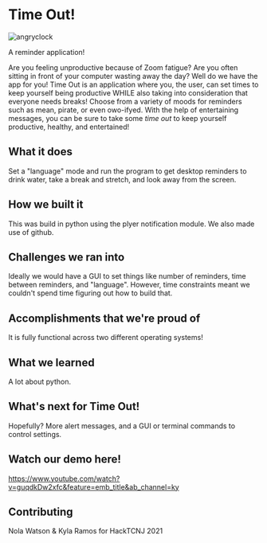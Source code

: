 # Time Out!
![angryclock](https://i.imgur.com/6hg6KxL.png)

A reminder application! 

Are you feeling unproductive because of Zoom fatigue? Are you often sitting in front of your computer wasting away the day?
Well do we have the app for you! Time Out is an application where you, the user, can set times to keep yourself being productive WHILE also taking into consideration that everyone needs breaks! Choose from a variety of moods for reminders such as mean, pirate, or even owo-ifyed. With the help of entertaining messages, you can be sure to take some *time out* to keep yourself productive, healthy, and entertained! 

## What it does
Set a "language" mode and run the program to get desktop reminders to drink water, take a break and stretch, and look away from the screen.

## How we built it
This was build in python using the plyer notification module. We also made use of github.

## Challenges we ran into
Ideally we would have a GUI to set things like number of reminders, time between reminders, and "language". However, time constraints meant we couldn't spend time figuring out how to build that.

## Accomplishments that we're proud of
It is fully functional across two different operating systems!

## What we learned
A lot about python.

## What's next for Time Out!
Hopefully? More alert messages, and a GUI or terminal commands to control settings.

## Watch our demo here!
https://www.youtube.com/watch?v=guqdkDw2xfc&feature=emb_title&ab_channel=ky

## Contributing
Nola Watson & Kyla Ramos for HackTCNJ 2021
